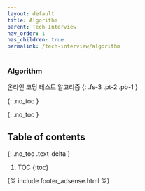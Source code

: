 ```yaml
---
layout: default
title: Algorithm
parent: Tech Interview
nav_order: 1
has_children: true
permalink: /tech-interview/algorithm
---
```


### Algorithm
온라인 코딩 테스트 알고리즘
{: .fs-3 .pt-2 .pb-1 }

{: .no_toc }

{: .no_toc }

## Table of contents
{: .no_toc .text-delta }

1. TOC
{:toc}

{% include footer_adsense.html %}